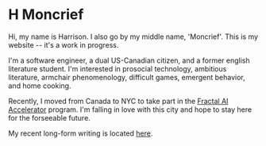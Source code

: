 # H Moncrief

Hi, my name is Harrison. I also go by my middle name, 'Moncrief'. This is my website -- it's a work in progress.

I'm a software engineer, a dual US-Canadian citizen, and a former english literature student. I'm interested in prosocial technology, ambitious literature, armchair phenomenology, difficult games, emergent behavior, and home cooking.

Recently, I moved from Canada to NYC to take part in the [Fractal AI Accelerator](https://fractalbootcamp.com/) program. I'm falling in love with this city and hope to stay here for the forseeable future.

My recent long-form writing is located [here](./essays.html).


